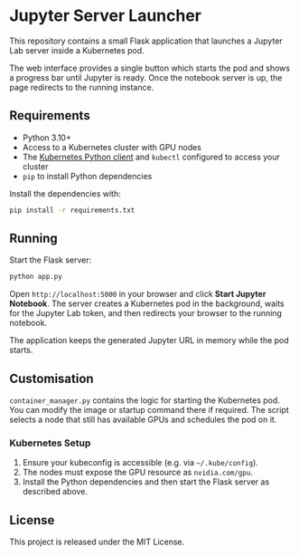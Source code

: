 # Jupyter Server Launcher

This repository contains a small Flask application that launches a Jupyter Lab server inside a Kubernetes pod.

The web interface provides a single button which starts the pod and shows a progress bar until Jupyter is ready. Once the notebook server is up, the page redirects to the running instance.

## Requirements

- Python 3.10+
- Access to a Kubernetes cluster with GPU nodes
- The [Kubernetes Python client](https://github.com/kubernetes-client/python) and `kubectl` configured to access your cluster
- `pip` to install Python dependencies

Install the dependencies with:

```bash
pip install -r requirements.txt
```

## Running

Start the Flask server:

```bash
python app.py
```

Open `http://localhost:5000` in your browser and click **Start Jupyter Notebook**. The server creates a Kubernetes pod in the background, waits for the Jupyter Lab token, and then redirects your browser to the running notebook.

The application keeps the generated Jupyter URL in memory while the pod starts.

## Customisation

`container_manager.py` contains the logic for starting the Kubernetes pod. You can modify the image or startup command there if required. The script selects a node that still has available GPUs and schedules the pod on it.

### Kubernetes Setup

1. Ensure your kubeconfig is accessible (e.g. via `~/.kube/config`).
2. The nodes must expose the GPU resource as `nvidia.com/gpu`.
3. Install the Python dependencies and then start the Flask server as described above.

## License

This project is released under the MIT License.
